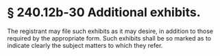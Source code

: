 # § 240.12b-30   Additional exhibits.

The registrant may file such exhibits as it may desire, in addition to those required by the appropriate form. Such exhibits shall be so marked as to indicate clearly the subject matters to which they refer. 




